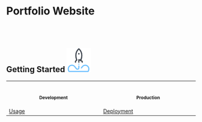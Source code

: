 # Portfolio Website

<br/>
<br/>

## Getting Started ![icon](https://raw.githubusercontent.com/edo92/Portfolio-Website/assets/images/rocket-icon.png)  

<table>
  <tr>
    <th align="center">
      <img width="441" height="1" />
      <p>
        <small>Development</small>
      </p>
    </th>
    <th align="center">
      <img width="441" height="1" />
      <p>
        <small>Production</small>
      </p>
    </th>
  </tr>
  <tr>
    <td>
      <a
        href="https://github.com/edo92/Portfolio-Website/blob/assets/usage.md"
        >  Usage</a
      >
    </td>
    <td>
      <a
        href=""
        >  Deployment</a
      >
    </td>
  </tr>
</table>